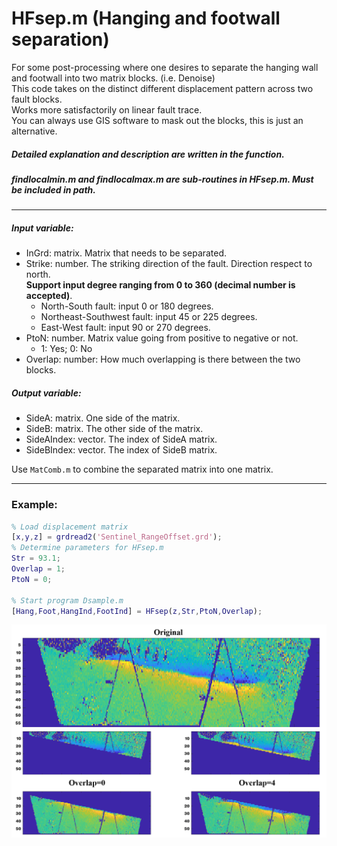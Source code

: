 # HFsep.m (Hanging and footwall separation)

For some post-processing where one desires to separate the hanging wall and footwall into two matrix blocks. (i.e. Denoise)  
This code takes on the distinct different displacement pattern across two fault blocks.  
Works more satisfactorily on linear fault trace.  
You can always use GIS software to mask out the blocks, this is just an alternative.  

##### Detailed explanation and description are written in the function.
##### findlocalmin.m and findlocalmax.m are sub-routines in HFsep.m. Must be included in path.

---
##### Input variable:
   * InGrd: matrix. Matrix that needs to be separated.
   * Strike: number. The striking direction of the fault. Direction respect to north.  
     **Support input degree ranging from 0 to 360 (decimal number is accepted)**.  
     - North-South fault: input 0 or 180 degrees.  
     - Northeast-Southwest fault: input 45 or 225 degrees.  
     - East-West fault: input 90 or 270 degrees.
   * PtoN: number. Matrix value going from positive to negative or not.
     - 1: Yes; 0: No
  * Overlap: number: How much overlapping is there between the two blocks.  
##### Output variable:
   * SideA: matrix. One side of the matrix.
   * SideB: matrix. The other side of the matrix.
   * SideAIndex: vector. The index of SideA matrix.
   * SideBIndex: vector. The index of SideB matrix.

Use `MatComb.m` to combine the separated matrix into one matrix.

---  
### Example:
```MatLab
% Load displacement matrix
[x,y,z] = grdread2('Sentinel_RangeOffset.grd');
% Determine parameters for HFsep.m
Str = 93.1;
Overlap = 1;
PtoN = 0;

% Start program Dsample.m
[Hang,Foot,HangInd,FootInd] = HFsep(z,Str,PtoN,Overlap);
```
![Example](https://github.com/LiChiehLin/3D_decomposition/blob/045043934beb51465479042e608685f2c7560a8d/Figures/HFsep_Example.png)
